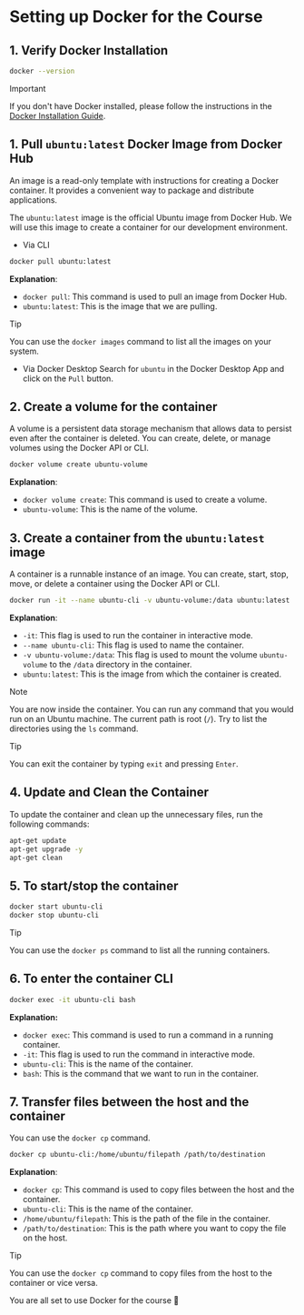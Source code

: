 # Setting up Docker for the Course

## 1. Verify Docker Installation

```bash
docker --version
```

> [!IMPORTANT]
> If you don't have Docker installed, please follow the instructions in the [Docker Installation Guide](https://docs.docker.com/get-docker/).


## 1. Pull `ubuntu:latest` Docker Image from Docker Hub
An image is a read-only template with instructions for creating a Docker container. It provides a convenient way to package and distribute applications.

The `ubuntu:latest` image is the official Ubuntu image from Docker Hub. We will use this image to create a container for our development environment.

- Via CLI
```bash
docker pull ubuntu:latest
```
**Explanation**:
- `docker pull`: This command is used to pull an image from Docker Hub.
- `ubuntu:latest`: This is the image that we are pulling.

> [!TIP]
> You can use the `docker images` command to list all the images on your system.

- Via Docker Desktop
Search for `ubuntu` in the Docker Desktop App and click on the `Pull` button.

## 2. Create a volume for the container
A volume is a persistent data storage mechanism that allows data to persist even after the container is deleted. You can create, delete, or manage volumes using the Docker API or CLI.

```bash
docker volume create ubuntu-volume
```

**Explanation**:
- `docker volume create`: This command is used to create a volume.
- `ubuntu-volume`: This is the name of the volume.


## 3. Create a container from the `ubuntu:latest` image
A container is a runnable instance of an image. You can create, start, stop, move, or delete a container using the Docker API or CLI.

```bash
docker run -it --name ubuntu-cli -v ubuntu-volume:/data ubuntu:latest
```
**Explanation**:
- `-it`: This flag is used to run the container in interactive mode.
- `--name ubuntu-cli`: This flag is used to name the container.
- `-v ubuntu-volume:/data`: This flag is used to mount the volume `ubuntu-volume` to the `/data` directory in the container.
- `ubuntu:latest`: This is the image from which the container is created.

> [!NOTE]
> You are now inside the container. You can run any command that you would run on an Ubuntu machine. The current path is root (`/`). Try to list the directories using the `ls` command.

> [!TIP]
> You can exit the container by typing `exit` and pressing `Enter`. 

## 4. Update and Clean the Container
To update the container and clean up the unnecessary files, run the following commands:
```bash
apt-get update
apt-get upgrade -y
apt-get clean
```

## 5. To start/stop the container

```bash
docker start ubuntu-cli
docker stop ubuntu-cli
```

> [!TIP]
> You can use the `docker ps` command to list all the running containers.

## 6. To enter the container CLI

```bash
docker exec -it ubuntu-cli bash
```

**Explanation:**
- `docker exec`: This command is used to run a command in a running container.
- `-it`: This flag is used to run the command in interactive mode.
- `ubuntu-cli`: This is the name of the container.
- `bash`: This is the command that we want to run in the container.



## 7. Transfer files between the host and the container
You can use the `docker cp` command.

```bash
docker cp ubuntu-cli:/home/ubuntu/filepath /path/to/destination
```

**Explanation**:
- `docker cp`: This command is used to copy files between the host and the container.
- `ubuntu-cli`: This is the name of the container.
- `/home/ubuntu/filepath`: This is the path of the file in the container.
- `/path/to/destination`: This is the path where you want to copy the file on the host.

> [!TIP]
> You can use the `docker cp` command to copy files from the host to the container or vice versa.

You are all set to use Docker for the course 🎉
